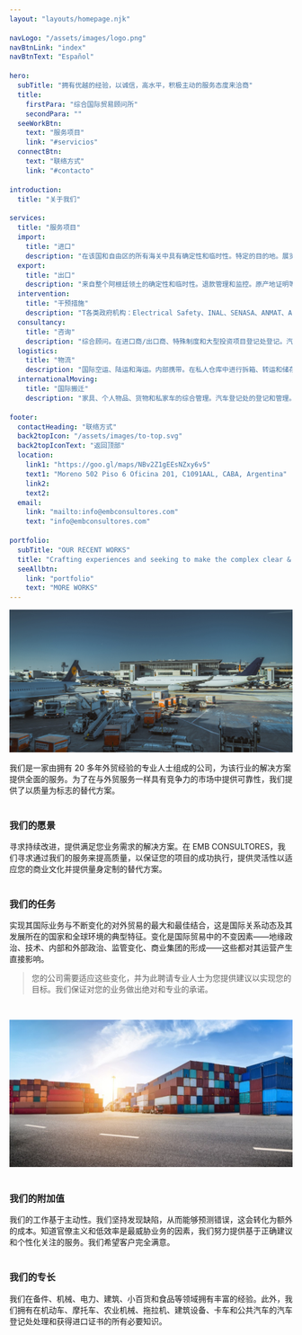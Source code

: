```yaml
---
layout: "layouts/homepage.njk"

navLogo: "/assets/images/logo.png"
navBtnLink: "index"
navBtnText: "Español"

hero:
  subTitle: "拥有优越的经验，以诚信，高水平，积极主动的服务态度来洽商"
  title:
    firstPara: "综合国际贸易顾问所"
    secondPara: ""
  seeWorkBtn:
    text: "服务项目"
    link: "#servicios"
  connectBtn: 
    text: "联络方式"
    link: "#contacto"

introduction:
  title: "关于我们"

services: 
  title: "服务项目"
  import:
    title: "进口"
    description: "在该国和自由区的所有海关中具有确定性和临时性。特定的目的地。展览会。资本货物，新的和二手的。"
  export:
    title: "出口"
    description: "来自整个阿根廷领土的确定性和临时性。退款管理和监控。原产地证明等手续"
  intervention: 
    title: "干预措施"
    description: "T各类政府机构：Electrical Safety、INAL、SENASA、ANMAT、Automotive Registry、Culture、Flora and Fauna、INTI等。"
  consultancy:
    title: "咨询"
    description: "综合顾问。在进口商/出口商、特殊制度和大型投资项目登记处登记。汽车制度。"
  logistics:
    title: "物流"
    description: "国际空运、陆运和海运。内部携带。在私人仓库中进行拆箱、转运和储存。保管。"
  internationalMoving:
    title: "国际搬迁"
    description: "家具、个人物品、货物和私家车的综合管理。汽车登记处的登记和管理。"

footer:
  contactHeading: "联络方式"
  back2topIcon: "/assets/images/to-top.svg"
  back2topIconText: "返回顶部"
  location:
    link1: "https://goo.gl/maps/NBv2Z1gEEsNZxy6v5"
    text1: "Moreno 502 Piso 6 Oficina 201, C1091AAL, CABA, Argentina"
    link2:
    text2:
  email:
    link: "mailto:info@embconsultores.com"
    text: "info@embconsultores.com"

portfolio:
  subTitle: "OUR RECENT WORKS"
  title: "Crafting experiences and seeking to make the complex clear & beautiful."
  seeAllbtn:
    link: "portfolio"
    text: "MORE WORKS"
---
```


![](/assets/images/blog/xcamion.jpg)

我们是一家由拥有 20 多年外贸经验的专业人士组成的公司，为该行业的解决方案提供全面的服务。为了在与外贸服务一样具有竞争力的市场中提供可靠性，我们提供了以质量为标志的替代方案。   
<br/>

### 我们的愿景

寻求持续改进，提供满足您业务需求的解决方案。在 EMB CONSULTORES，我们寻求通过我们的服务来提高质量，以保证您的项目的成功执行，提供灵活性以适应您的商业文化并提供量身定制的替代方案。    
<br/>

### 我们的任务

实现其国际业务与不断变化的对外贸易的最大和最佳结合，这是国际关系动态及其发展所在的国家和全球环境的典型特征。变化是国际贸易中的不变因素——地缘政治、技术、内部和外部政治、监管变化、商业集团的形成——这些都对其运营产生直接影响。

> 您的公司需要适应这些变化，并为此聘请专业人士为您提供建议以实现您的目标。我们保证对您的业务做出绝对和专业的承诺。  
<br/>  

![](/assets/images/blog/xcajas.jpeg)  
<br/>

### 我们的附加值

我们的工作基于主动性。我们坚持发现缺陷，从而能够预测错误，这会转化为额外的成本。知道官僚主义和低效率是最威胁业务的因素，我们努力提供基于正确建议和个性化关注的服务。我们希望客户完全满意。  
<br/>

### 我们的专长

我们在备件、机械、电力、建筑、小百货和食品等领域拥有丰富的经验。此外，我们拥有在机动车、摩托车、农业机械、拖拉机、建筑设备、卡车和公共汽车的汽车登记处处理和获得进口证书的所有必要知识。
